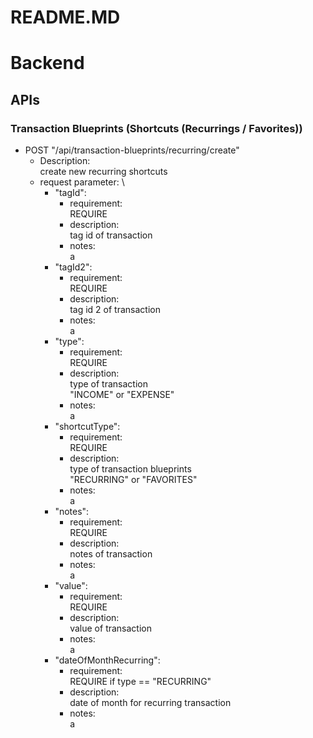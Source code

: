 # README.MD

# Backend

## APIs

### Transaction Blueprints (Shortcuts (Recurrings / Favorites))

- POST "/api/transaction-blueprints/recurring/create"
    - Description: \
        create new recurring shortcuts
    - request parameter: \
        - "tagId":
            - requirement: \
                REQUIRE
            - description: \
                tag id of transaction
            - notes: \
                a
        - "tagId2":
            - requirement: \
                REQUIRE
            - description: \
                tag id 2 of transaction
            - notes: \
                a
        - "type":
            - requirement: \
                REQUIRE
            - description: \
                type of transaction \
                "INCOME" or "EXPENSE"
            - notes: \
                a
        - "shortcutType":
            - requirement: \
                REQUIRE
            - description: \
                type of transaction blueprints \
                "RECURRING" or "FAVORITES"
            - notes: \
                a
        - "notes":
            - requirement: \
                REQUIRE
            - description: \
                notes of transaction
            - notes: \
                a
        - "value":
            - requirement: \
                REQUIRE
            - description: \
                value of transaction
            - notes: \
                a
        - "dateOfMonthRecurring":
            - requirement: \
                REQUIRE if type == "RECURRING"
            - description: \
                date of month for recurring transaction
            - notes: \
                a
        <!-- - "tagId":
            - requirement: \
                REQUIRE
            - description: \
                tag id of transaction
            - notes: \
                a -->
